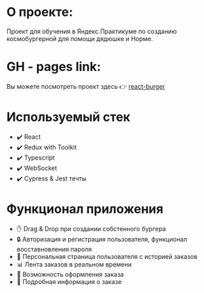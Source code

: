 # О проекте:

Проект для обучения в Яндекс.Практикуме по созданию космобургерной для помощи дядюшке и Норме.

# GH - pages link: 

Вы можете посмотреть проект здесь :point_right: [react-burger](https://vladulka.github.io/react-burger/)

# Используемый стек

- :heavy_check_mark: React
- :heavy_check_mark: Redux with Toolkit
- :heavy_check_mark: Typescript
- :heavy_check_mark: WebSocket
- :heavy_check_mark: Cypress & Jest течты

# Функционал приложения

- :hand: Drag & Drop при создании собстенного бургера
- :lock: Авторизация и регистрация пользователя, функционал восставновления пароля
- :man: Персональная страница пользователя с историей заказов
- :bar_chart: Лента заказов в реальном времени
- :pencil: Возможность оформления заказа
- :pushpin: Подробная информация о заказе